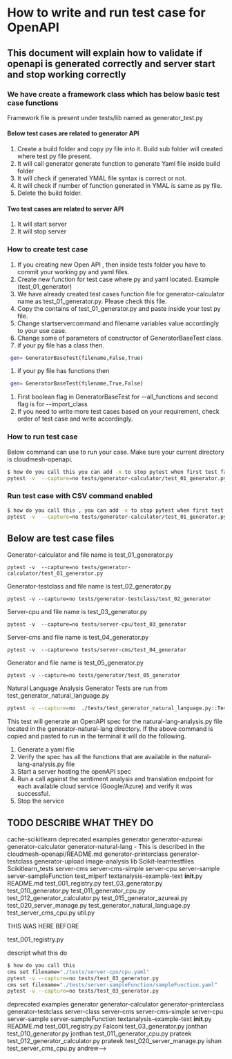 # How to write and run test case for OpenAPI 

## This document will explain how to validate if openapi is generated correctly and server start and stop working correctly

### We have create a framework class which has below basic test case functions

Framework file is present under tests/lib named as generator_test.py

#### Below test cases are related to generator API

1. Create a build folder and copy py file into it. Build sub folder will created where test py file present.
1. It will call generator generate function to generate Yaml file inside build folder
1. It will check if generated YMAL file syntax is correct or not.
1. It will check if number of function generated in YMAL is same as py file.
1. Delete the build folder.

#### Two test cases are related to server API

1. It will start server
1. It will stop server

### How to create test case


1. If you creating new Open API , then inside tests folder you have to commit your working py and yaml files.
1. Create new function for test case where py and yaml located. Example (test_01_generator)
1. We have already created test cases function file for generator-calculator name as test_01_generator.py. Please check this file.
1. Copy the contains of test_01_generator.py and paste inside your test py file.
1. Change startservercommand and filename variables value accordingly to your use case.
1. Change some of parameters of constructor of GeneratorBaseTest class. 
1. if your py file has a class then.

```bash
 gen= GeneratorBaseTest(filename,False,True)
```
1. if your py file has functions then 

```bash
 gen= GeneratorBaseTest(filename,True,False)
```

1. First boolean flag in GeneratorBaseTest for --all_functions and second flag is for --import_class
1. If you need to write more test cases based on your requirement, check order of test case and write accordingly.

### How to run test case

Below command can use to run your case. Make sure your current directory is cloudmesh-openapi.

```bash
$ how do you call this you can add -x to stop pytest when first test failed
pytest -v  --capture=no tests/generator-calculator/test_01_generator.py
```

### Run test case with CSV command enabled

```bash
$ how do you call this , you can add -x to stop pytest when first test failed
pytest -v  --capture=no tests/generator-calculator/test_01_generator.py  | fgrep '# cvs'
```


## Below are test case files

Generator-calculator and file name is test_01_generator.py

```
pytest -v  --capture=no tests/generator-calculator/test_01_generator.py
```

Generator-testclass and file name is test_02_generator.py

```
pytest -v --capture=no tests/generator-testclass/test_02_generator
```

Server-cpu and file name is test_03_generator.py

```
pytest -v  --capture=no tests/server-cpu/test_03_generator
```

Server-cms and file name is test_04_generator.py

```
pytest -v  --capture=no tests/server-cms/test_04_generator
```

Generator and file name is test_05_generator.py

```
pytest -v --capture=no tests/generator/test_05_generator
```

Natural Language Analysis Generator Tests are run from test_generator_natural_language.py

```bash
pytest -v --capture=no  ./tests/test_generator_natural_language.py::TestGenerator
```

This test will generate an OpenAPI spec for the natural-lang-analysis.py file located in the generator-natural-lang
directory. If the above command is copied and pasted to run in the terminal it will do the following.

1. Generate a yaml file
2. Verify the spec has all the functions that are available in the natural-lang-analysis.py file
3. Start a server hosting the openAPI spec
4. Run a call against the sentiment analysis and translation endpoint for each available cloud service (Google/Azure) and verify it was successful.
5. Stop the service

## TODO DESCRIBE WHAT THEY DO


cache-scikitlearn
deprecated
examples
generator
generator-azureai
generator-calculator
generator-natural-lang - This is described in the cloudmesh-openapi/README.md
generator-printerclass
generator-testclass
generator-upload
image-analysis
lib
Scikit-learntestfiles
Scikitlearn_tests
server-cms
server-cms-simple
server-cpu
server-sample
server-sampleFunction
test_mlperf
textanalysis-example-text
__init__.py
README.md
test_001_registry.py
test_03_generator.py
test_010_generator.py
test_011_generator_cpu.py
test_012_generator_calculator.py
test_015_generator_azureai.py
test_020_server_manage.py
test_generator_natural_language.py
test_server_cms_cpu.py
util.py


THIS WAS HERE BEFORE

test_001_registry.py

descript what this do

```bash
$ how do you call this
cms set filename="./tests/server-cpu/cpu.yaml"
pytest -v --capture=no tests/test_03_generator.py
cms set filename="./tests/server-sampleFunction/sampleFunction.yaml"
pytest -v --capture=no tests/test_03_generator.py
```

deprecated
examples
generator
generator-calculator
generator-printerclass
generator-testclass
server-class
server-cms
server-cms-simple
server-cpu
server-sample
server-sampleFunction
textanalysis-example-text
__init__.py
README.md
test_001_registry.py  Falconi
test_03_generator.py  jonthan
test_010_generator.py jonthan
test_011_generator_cpu.py prateek
test_012_generator_calculator.py prateek
test_020_server_manage.py ishan
test_server_cms_cpu.py andrew-->
